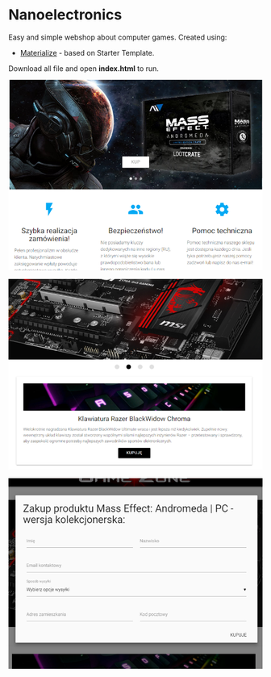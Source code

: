 # Nanoelectronics
Easy and simple webshop about computer games.  Created using:
* [Materialize] - based on Starter Template.

Download all file and open **index.html** to run.

 ![index.html](img/git/index.png)

 ![login.html](img/git/akcesoria.png)

 ![solar1.html](img/git/zakup.png)


[Materialize]: <https://materializecss.com/getting-started.html>

